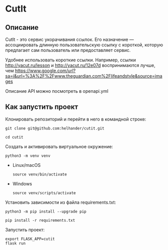 # CutIt
## Описание
CutIt - это сервис укорачивания ссылок. Его назначение — ассоциировать длинную пользовательскую ссылку с короткой, которую предлагает сам пользователь или предоставляет сервис.

Удобнее использовать короткие ссылки. Например, ссылки http://yacut.ru/lesson и http://yacut.ru/12e07d воспринимаются лучше, чем https://www.google.com/url?sa=i&url=%3A%2F%2Fwww.theguardian.com%2Flifeandstyle&source=images

Описание API можно посмотреть в openapi.yml
## Как запустить проект
Клонировать репозиторий и перейти в него в командной строке:
```
git clone git@github.com:helhander/cutit.git
```

```
cd cutit
```

Cоздать и активировать виртуальное окружение:

```
python3 -m venv venv
```

* Linux/macOS

    ```
    source venv/bin/activate
    ```

* Windows

    ```
    source venv/scripts/activate
    ```

Установить зависимости из файла requirements.txt:

```
python3 -m pip install --upgrade pip
```

```
pip install -r requirements.txt
```

Запустить проект:

```
export FLASK_APP=cutit
flask run
```